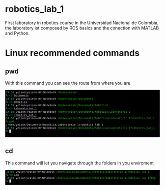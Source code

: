 # robotics_lab_1
First laboratory in robotics course in the Universidad Nacional de Colombia, the laboratory ist composed by ROS basics and the conection with MATLAB and Python.
# Linux recommended commands

## pwd
With this command you can see the route from where you are.

![Image text](https://github.com/YeisonGonzalez/robotics_lab_1/blob/654e34eda9d49405c5fb86f160affcf891013900/img/Screenshot%20from%202022-04-06%2014-51-02.png)

## cd

This command will let you navigate through the folders in you enviroment 

![Image text](https://github.com/YeisonGonzalez/robotics_lab_1/blob/654e34eda9d49405c5fb86f160affcf891013900/img/cd.png)





